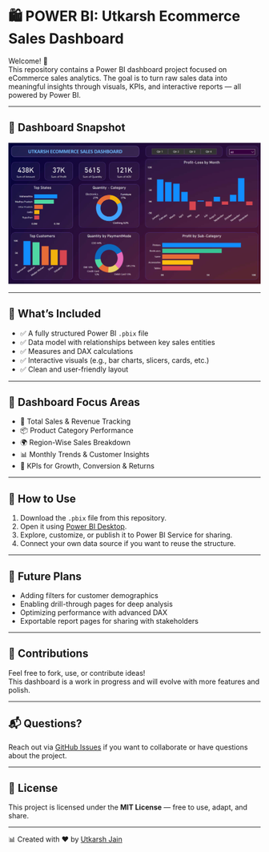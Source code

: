 # 🛍️ POWER BI: Utkarsh Ecommerce Sales Dashboard

Welcome! 👋  
This repository contains a Power BI dashboard project focused on eCommerce sales analytics. The goal is to turn raw sales data into meaningful insights through visuals, KPIs, and interactive reports — all powered by Power BI.

---

## 📸 Dashboard Snapshot

![Dashboard Preview](https://github.com/UtkarshJain05/Power-BI/blob/main/1.%20Ecommerce%20Dashboard/Snapshot%20of%20Ecommerce%20Dashboard.png)

---

## 📁 What’s Included

- ✅ A fully structured Power BI `.pbix` file  
- ✅ Data model with relationships between key sales entities  
- ✅ Measures and DAX calculations  
- ✅ Interactive visuals (e.g., bar charts, slicers, cards, etc.)  
- ✅ Clean and user-friendly layout  

---

## 🎯 Dashboard Focus Areas

- 🧾 Total Sales & Revenue Tracking  
- 📦 Product Category Performance  
- 🌍 Region-Wise Sales Breakdown  
- 📊 Monthly Trends & Customer Insights  
- 🎯 KPIs for Growth, Conversion & Returns  

---

## 🚀 How to Use

1. Download the `.pbix` file from this repository.  
2. Open it using [Power BI Desktop](https://powerbi.microsoft.com/desktop/).  
3. Explore, customize, or publish it to Power BI Service for sharing.  
4. Connect your own data source if you want to reuse the structure.

---

## 📌 Future Plans

- Adding filters for customer demographics  
- Enabling drill-through pages for deep analysis  
- Optimizing performance with advanced DAX  
- Exportable report pages for sharing with stakeholders  

---

## 🤝 Contributions

Feel free to fork, use, or contribute ideas!  
This dashboard is a work in progress and will evolve with more features and polish.

---

## 📬 Questions?

Reach out via [GitHub Issues](https://github.com/UtkarshJain05/POWER-BI-Ecommerce-Dashboard/issues) if you want to collaborate or have questions about the project.

---

## 🪪 License

This project is licensed under the **MIT License** — free to use, adapt, and share.

---

📊 Created with ❤️ by [Utkarsh Jain](https://github.com/UtkarshJain05)
